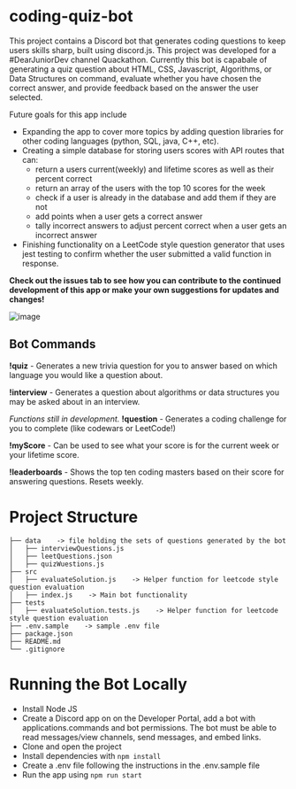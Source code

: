 # coding-quiz-bot
This project contains a Discord bot that generates coding questions to keep users skills sharp, built using discord.js. This project was developed for a #DearJuniorDev channel Quackathon. Currently this bot is capabale of generating a quiz question about HTML, CSS, Javascript, Algorithms, or Data Structures on command, evaluate whether you have chosen the correct answer, and provide feedback based on the answer the user selected. 

Future goals for this app include
- Expanding the app to cover more topics by adding question libraries for other coding languages (python, SQL, java, C++, etc). 
- Creating a simple database for storing users scores with API routes that can:
  - return a users current(weekly) and lifetime scores as well as their percent correct
  - return an array of the users with the top 10 scores for the week
  - check if a user is already in the database and add them if they are not
  - add points when a user gets a correct answer
  - tally incorrect answers to adjust percent correct when a user gets an incorrect answer
- Finishing functionality on a LeetCode style question generator that uses jest testing to confirm whether the user submitted a valid function in response. 

**Check out the issues tab to see how you can contribute to the continued development of this app or make your own suggestions for updates and changes!**

![image](https://user-images.githubusercontent.com/113493052/235358293-c15b1857-8daa-4c08-b259-2700ecd26f5e.png)

## Bot Commands

**!quiz** - Generates a new trivia question for you to answer based on which language you would like a question about. 

**!interview** - Generates a question about algorithms or data structures you may be asked about in an interview. 

_Functions still in development._
**!question** - Generates a coding challenge for you to complete (like codewars or LeetCode!)

**!myScore** - Can be used to see what your score is for the current week or your lifetime score.

**!leaderboards** - Shows the top ten coding masters based on their score for answering questions. Resets weekly.

# Project Structure
```
├── data    -> file holding the sets of questions generated by the bot
│   ├── interviewQuestions.js 
│   ├── leetQuestions.json
│   ├── quizWuestions.js
├── src
│   ├── evaluateSolution.js    -> Helper function for leetcode style question evaluation
│   ├── index.js    -> Main bot functionality
├── tests
│   ├── evaluateSolution.tests.js    -> Helper function for leetcode style question evaluation
├── .env.sample    -> sample .env file
├── package.json
├── README.md
└── .gitignore
```

# Running the Bot Locally

- Install Node JS
- Create a Discord app on on the Developer Portal, add a bot with applications.commands and bot permissions. The bot must be able to read messages/view channels, send messages, and embed links.
- Clone and open the project
- Install dependencies with `npm install`
- Create a .env file following the instructions in the .env.sample file
- Run the app using `npm run start`
